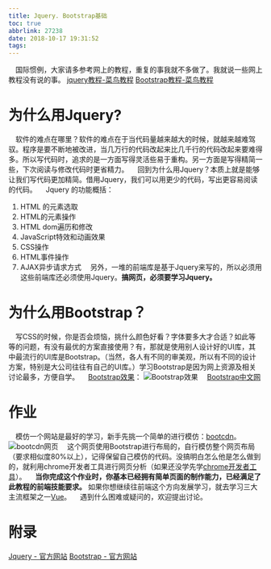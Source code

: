```yaml
---
title: Jquery. Bootstrap基础
toc: true
abbrlink: 27238
date: 2018-10-17 19:31:52
tags:
---
```


&emsp;国际惯例，大家请多参考网上的教程，重复的事我就不多做了。我就说一些网上教程没有说的事。
[jquery教程-菜鸟教程](https://www.runoob.com/jquery/jquery-tutorial.html)
[Bootstrap教程-菜鸟教程](https://www.runoob.com/bootstrap/bootstrap-tutorial.html)

# 为什么用Jquery?
&emsp;软件的难点在哪里？软件的难点在于当代码量越来越大的时候，就越来越难驾驭。程序是要不断地被改进，当几万行的代码改起来比几千行的代码改起来要难得多。所以写代码时，追求的是一方面写得灵活些易于重构。另一方面是写得精简一些，下次阅读与修改代码时更省精力。
&emsp;回到为什么用Jquery？本质上就是能够让我们写代码更加精简。借用Jquery，我们可以用更少的代码，写出更容易阅读的代码。
&emsp;Jquery 的功能概括：
1. HTML 的元素选取 
2. HTML的元素操作
3. HTML dom遍历和修改
4. JavaScript特效和动画效果
5. CSS操作
6. HTML事件操作
7. AJAX异步请求方式
&emsp;另外，一堆的前端库是基于Jquery来写的，所以必须用这些前端库还必须使用Jquery。__搞网页，必须要学习Jquery。__

# 为什么用Bootstrap？
&emsp;写CSS的时候，你是否会烦恼，挑什么颜色好看？字体要多大才合适？如此等等的问题，有没有最优的方案直接使用？有，那就是使用别人设计好的UI库，其中最流行的UI库是Bootstrap。（当然，各人有不同的审美观，所以有不同的设计方案，特别是大公司往往有自己的UI库。）学习Bootstrap是因为网上资源及相关讨论最多，方便自学。
&emsp;[Bootstrap效果](https://v3.bootcss.com/examples/theme/)：
![Bootstrap效果](http://ww1.sinaimg.cn/large/005BIQVbgy1fwcmtp4nuoj30y60pl769.jpg)
&emsp;[Bootstrap中文网](http://www.bootcss.com/)

# 作业
&emsp;模仿一个网站是最好的学习，新手先挑一个简单的进行模仿：[bootcdn](https://www.bootcdn.cn/)。
![bootcdn网页](http://ww1.sinaimg.cn/large/005BIQVbgy1fwcmwryxnxj31hc0q2409.jpg)
&emsp;这个网页使用Bootstrap进行布局的，自行模仿整个网页布局（要求相似度80%以上），记得保留自己模仿的代码。没搞明白怎么他是怎么做到的，就利用chrome开发者工具进行网页分析（如果还没学先学[chrome开发者工具](/posts/52429)）。
&emsp;__当你完成这个作业时，你基本已经拥有简单页面的制作能力，已经满足了此教程的前端技能要求。__ 如果你想继续往前端这个方向发展学习，就去学习三大主流框架之一[Vue](https://cn.vuejs.org/)。
&emsp;遇到什么困难或疑问的，欢迎提出讨论。

# 附录
[Jquery - 官方网站](https://jquery.com/)
[Bootstrap - 官方网站](https://getbootstrap.com/)